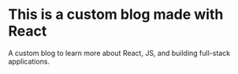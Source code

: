 # This is a custom blog made with React
A custom blog to learn more about React, JS, and building full-stack applications.